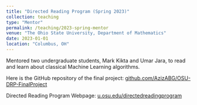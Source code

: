 ```yaml
---
title: "Directed Reading Program (Spring 2023)"
collection: teaching
type: "Mentor"
permalink: /teaching/2023-spring-mentor
venue: "The Ohio State University, Department of Mathematics"
date: 2023-01-01
location: "Columbus, OH"
---
```


Mentored two undergraduate students, Mark Kikta and Umar Jara, to read and learn about classical Machine Learning algorithms.

Here is the GitHub repository of the final project: [github.com/AzizABG/OSU-DRP-FinalProject](https://github.com/AzizABG/OSU-DRP-FinalProject)

Directed Reading Program Webpage: [u.osu.edu/directedreadingprogram](https://u.osu.edu/directedreadingprogram/)

